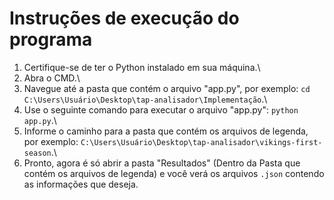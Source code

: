 # Instruções de execução do programa

1. Certifique-se de ter o Python instalado em sua máquina.\
2. Abra o CMD.\
3. Navegue até a pasta que contém o arquivo "app.py", por exemplo: `cd C:\Users\Usuário\Desktop\tap-analisador\Implementação`.\
4. Use o seguinte comando para executar o arquivo "app.py": `python app.py`.\
5. Informe o caminho para a pasta que contém os arquivos de legenda, por exemplo: `C:\Users\Usuário\Desktop\tap-analisador\vikings-first-season`.\
6. Pronto, agora é só abrir a pasta "Resultados" (Dentro da Pasta que contém os arquivos de legenda) e você verá os arquivos `.json` contendo as informações que deseja.
